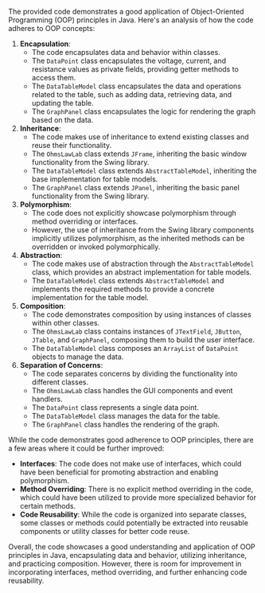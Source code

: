 
The provided code demonstrates a good application of Object-Oriented Programming (OOP) principles in Java. Here's an analysis of how the code adheres to OOP concepts:

1.  **Encapsulation**:
    -   The code encapsulates data and behavior within classes.
    -   The `DataPoint` class encapsulates the voltage, current, and resistance values as private fields, providing getter methods to access them.
    -   The `DataTableModel` class encapsulates the data and operations related to the table, such as adding data, retrieving data, and updating the table.
    -   The `GraphPanel` class encapsulates the logic for rendering the graph based on the data.
2.  **Inheritance**:
    -   The code makes use of inheritance to extend existing classes and reuse their functionality.
    -   The `OhmsLawLab` class extends `JFrame`, inheriting the basic window functionality from the Swing library.
    -   The `DataTableModel` class extends `AbstractTableModel`, inheriting the base implementation for table models.
    -   The `GraphPanel` class extends `JPanel`, inheriting the basic panel functionality from the Swing library.
3.  **Polymorphism**:
    -   The code does not explicitly showcase polymorphism through method overriding or interfaces.
    -   However, the use of inheritance from the Swing library components implicitly utilizes polymorphism, as the inherited methods can be overridden or invoked polymorphically.
4.  **Abstraction**:
    -   The code makes use of abstraction through the `AbstractTableModel` class, which provides an abstract implementation for table models.
    -   The `DataTableModel` class extends `AbstractTableModel` and implements the required methods to provide a concrete implementation for the table model.
5.  **Composition**:
    -   The code demonstrates composition by using instances of classes within other classes.
    -   The `OhmsLawLab` class contains instances of `JTextField`, `JButton`, `JTable`, and `GraphPanel`, composing them to build the user interface.
    -   The `DataTableModel` class composes an `ArrayList` of `DataPoint` objects to manage the data.
6.  **Separation of Concerns**:
    -   The code separates concerns by dividing the functionality into different classes.
    -   The `OhmsLawLab` class handles the GUI components and event handlers.
    -   The `DataPoint` class represents a single data point.
    -   The `DataTableModel` class manages the data for the table.
    -   The `GraphPanel` class handles the rendering of the graph.

While the code demonstrates good adherence to OOP principles, there are a few areas where it could be further improved:

-   **Interfaces**: The code does not make use of interfaces, which could have been beneficial for promoting abstraction and enabling polymorphism.
-   **Method Overriding**: There is no explicit method overriding in the code, which could have been utilized to provide more specialized behavior for certain methods.
-   **Code Reusability**: While the code is organized into separate classes, some classes or methods could potentially be extracted into reusable components or utility classes for better code reuse.

Overall, the code showcases a good understanding and application of OOP principles in Java, encapsulating data and behavior, utilizing inheritance, and practicing composition. However, there is room for improvement in incorporating interfaces, method overriding, and further enhancing code reusability.

